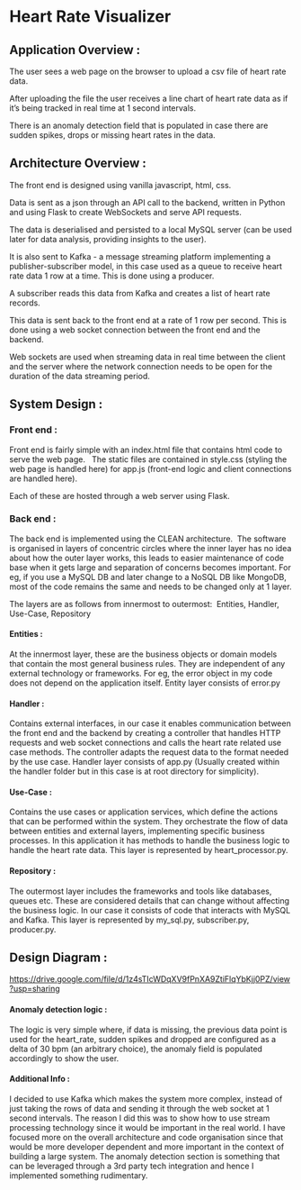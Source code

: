 # Heart Rate Visualizer

## Application Overview :

The user sees a web page on the browser to upload a csv file of heart rate data.

After uploading the file the user receives a line chart of heart rate data as if it’s being tracked in real time at 1 second intervals.

There is an anomaly detection field that is populated in case there are sudden spikes, drops or missing heart rates in the data.

## Architecture Overview :

The front end is designed using vanilla javascript, html, css.

Data is sent as a json through an API call to the backend, written in Python and using Flask to create WebSockets and serve API requests.

The data is deserialised and persisted to a local MySQL server (can be used later for data analysis, providing insights to the user).

It is also sent to Kafka - a message streaming platform implementing a publisher-subscriber model, in this case used as a queue to receive heart rate data 1 row at a time. This is done using a producer.

A subscriber reads this data from Kafka and creates a list of heart rate records.

This data is sent back to the front end at a rate of 1 row per second. This is done using a web socket connection between the front end and the backend. 

Web sockets are used when streaming data in real time between the client and the server where the network connection needs to be open for the duration of the data streaming period. 

## System Design :

### Front end :

Front end is fairly simple with an index.html file that contains html code to serve the web page.   The static files are contained in style.css (styling the web page is handled here) for app.js (front-end logic and client connections are handled here).

Each of these are hosted through a web server using Flask.

### Back end :

The back end is implemented using the CLEAN architecture.  The software is organised in layers of concentric circles where the inner layer has no idea about how the outer layer works, this leads to easier maintenance of code base when it gets large and separation of concerns becomes important. For eg, if you use a MySQL DB and later change to a NoSQL DB like MongoDB, most of the code remains the same and needs to be changed only at 1 layer.

The layers are as follows from innermost to outermost:  Entities, Handler, Use-Case, Repository

#### Entities :  

At the innermost layer, these are the business objects or domain models that contain the most general business rules. They are independent of any external technology or frameworks. For eg, the error object in my code does not depend on the application itself. Entity layer consists of error.py  

#### Handler : 

Contains external interfaces, in our case it enables communication between the front end and the backend by creating a controller that handles HTTP requests and web socket connections and calls the heart rate related use case methods. The controller adapts the request data to the format needed by the use case. Handler layer consists of app.py (Usually created within the handler folder but in this case is at root directory for simplicity).  

#### Use-Case : 

Contains the use cases or application services, which define the actions that can be performed within the system. They orchestrate the flow of data between entities and external layers, implementing specific business processes. In this application it has methods to handle the business logic to handle the heart rate data. This layer is represented by heart_processor.py.

#### Repository : 

The outermost layer includes the frameworks and tools like databases, queues etc. These are considered details that can change without affecting the business logic. In our case it consists of code that interacts with MySQL and Kafka. This layer is represented by my_sql.py, subscriber.py, producer.py.  

## Design Diagram :

https://drive.google.com/file/d/1z4sTIcWDqXV9fPnXA9ZtiFlqYbKjj0PZ/view?usp=sharing

#### Anomaly detection logic : 

The logic is very simple where, if data is missing, the previous data point is used for the heart_rate, sudden spikes and dropped are configured as a delta of 30 bpm (an arbitrary choice), the anomaly field is populated accordingly to show the user.  

#### Additional Info :  

I decided to use Kafka which makes the system more complex, instead of just taking the rows of data and sending it through the web socket at 1 second intervals. The reason I did this was to show how to use stream processing technology since it would be important in the real world. I have focused more on the overall architecture and code organisation since that would be more developer dependent and more important in the context of building a large system. The anomaly detection section is something that can be leveraged through a 3rd party tech integration and hence I implemented something rudimentary.


 
